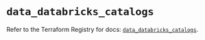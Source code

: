# `data_databricks_catalogs`

Refer to the Terraform Registry for docs: [`data_databricks_catalogs`](https://registry.terraform.io/providers/databricks/databricks/1.34.0/docs/data-sources/catalogs).
